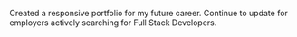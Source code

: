 Created a responsive portfolio for my future career.
Continue to update for employers actively searching for Full Stack Developers.

